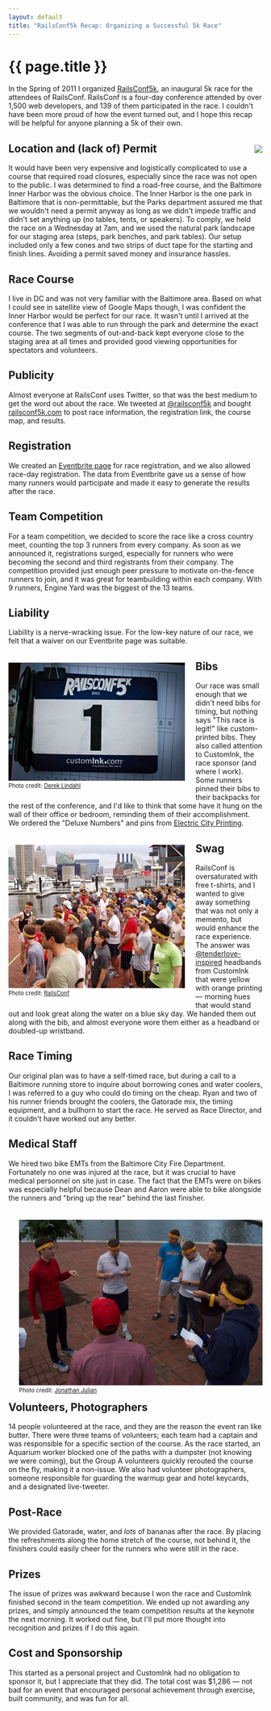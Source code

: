 ```yaml
---
layout: default
title: "RailsConf5k Recap: Organizing a Successful 5k Race"
---
```


{{ page.title }}
================

In the Spring of 2011 I organized [RailsConf5k](http://railsconf5k.com), an inaugural 5k race for the attendees of RailsConf. RailsConf is a four-day conference attended by over 1,500 web developers, and 139 of them participated in the race. I couldn't have been more proud of how the event turned out, and I hope this recap will be helpful for anyone planning a 5k of their own.

<!-- <img src="http://railsconf5k.com/images/railsconf5k.gif"> -->

<img src="http://railsconf5k.com/images/official_map.gif" style="float: right; margin: 1.5em 0 1em 1.5em">

Location and (lack of) Permit
-----------------------------

It would have been very expensive and logistically complicated to use a course that required road closures, especially since the race was not open to the public. I was determined to find a road-free course, and the Baltimore Inner Harbor was the obvious choice. The Inner Harbor is the one park in Baltimore that is non-permittable, but the Parks department assured me that we wouldn't need a permit anyway as long as we didn't impede traffic and didn't set anything up (no tables, tents, or speakers). To comply, we held the race on a Wednesday at 7am, and we used the natural park landscape for our staging area (steps, park benches, and park tables). Our setup included only a few cones and two strips of duct tape for the starting and finish lines. Avoiding a permit saved money and insurance hassles.


Race Course
------

I live in DC and was not very familiar with the Baltimore area. Based on what I could see in satellite view of Google Maps though, I was confident the Inner Harbor would be perfect for our race. It wasn't until I arrived at the conference that I was able to run through the park and determine the exact course. The two segments of out-and-back kept everyone close to the staging area at all times and provided good viewing opportunities for spectators and volunteers.


Publicity
---------

Almost everyone at RailsConf uses Twitter, so that was the best medium to get the word out about the race. We tweeted at [@railsconf5k](http://twitter.com/railsconf5k) and bought [railsconf5k.com](http://railsconf5k.com) to post race information, the registration link, the course map, and results.


Registration
------------

We created an [Eventbrite page](http://railsconf5k.eventbrite.com/) for race registration, and we also allowed race-day registration. The data from Eventbrite gave us a sense of how many runners would participate and made it easy to generate the results after the race.


Team Competition
----------------

For a team competition, we decided to score the race like a cross country meet, counting the top 3 runners from every company. As soon as we announced it, registrations surged, especially for runners who were becoming the second and third registrants from their company. The competition provided just enough peer pressure to motivate on-the-fence runners to join, and it was great for teambuilding within each company. With 9 runners, Engine Yard was the biggest of the 13 teams.


Liability
---------

Liability is a nerve-wracking issue. For the low-key nature of our race, we felt that a waiver on our Eventbrite page was suitable.

<div style="float: left; margin: 1.5em 1.5em 1em 0">
  <img src="/railsconf5k/bib.jpg" target="x">
  <span style="display: block; font-size: 0.8em">Photo credit: <a href="http://www.flickr.com/photos/cabledawgtke/5734030265/in/photostream/">Derek Lindahl</a></span>
</div>


Bibs
----

Our race was small enough that we didn't need bibs for timing, but nothing says "This race is legit!" like custom-printed bibs. They also called attention to CustomInk, the race sponsor (and where I work). Some runners pinned their bibs to their backpacks for the rest of the conference, and I'd like to think that some have it hung on the wall of their office or bedroom, reminding them of their accomplishment. We ordered the "Deluxe Numbers" and pins from [Electric City Printing](http://www.numberthis.com/?p=108).


<div style="float: left; margin: 1.5em 1.5em 1em 0; clear: left;">
  <img src="/railsconf5k/headbands.jpg" target="x">
  <span style="display: block; font-size: 0.8em">Photo credit: <a href="https://www.facebook.com/photo.php?fbid=10150185052888468&set=pu.34914778467&type=1">RailsConf</a></span>
</div>

Swag
----

RailsConf is oversaturated with free t-shirts, and I wanted to give away something that was not only a memento, but would enhance the race experience. The answer was [@tenderlove-inspired](http://www.youtube.com/watch?v=KfdIrdD1FbM) headbands from CustomInk that were yellow with orange printing &mdash; morning hues that would stand out and look great along the water on a blue sky day. We handed them out along with the bib, and almost everyone wore them either as a headband or doubled-up wristband.


Race Timing
-----------

Our original plan was to have a self-timed race, but during a call to a Baltimore running store to inquire about borrowing cones and water coolers, I was referred to a guy who could do timing on the cheap. Ryan and two of his runner friends brought the coolers, the Gatorade mix, the timing equipment, and a bullhorn to start the race. He served as Race Director, and it couldn't have worked out any better.


Medical Staff
-------------

We hired two bike EMTs from the Baltimore City Fire Department. Fortunately no one was injured at the race, but it was crucial to have medical personnel on site just in case. The fact that the EMTs were on bikes was especially helpful because Dean and Aaron were able to bike alongside the runners and "bring up the rear" behind the last finisher.

<div style="float: right; margin: 1.5em 0 1em 1.5em;">
  <img src="/railsconf5k/volunteers.jpg" target="x">
  <span style="display: block; font-size: 0.8em">Photo credit: <a href="http://www.flickr.com/photos/jmj/5734114244/in/set-72157626750375736/">Jonathan Julian</a></span>
</div>

Volunteers, Photographers
-------------------------

14 people volunteered at the race, and they are the reason the event ran like butter. There were three teams of volunteers; each team had a captain and was responsible for a specific section of the course. As the race started, an Aquarium worker blocked one of the paths with a dumpster (not knowing we were coming), but the Group A volunteers quickly rerouted the course on the fly, making it a non-issue. We also had volunteer photographers, someone responsible for guarding the warmup gear and hotel keycards, and a designated live-tweeter.


Post-Race
---------

We provided Gatorade, water, and *lots* of bananas after the race. By placing the refreshments along the home stretch of the course, not behind it, the finishers could easily cheer for the runners who were still in the race.


Prizes
------

The issue of prizes was awkward because I won the race and CustomInk finished second in the team competition. We ended up not awarding any prizes, and simply announced the team competition results at the keynote the next morning. It worked out fine, but I'll put more thought into recognition and prizes if I do this again.


Cost and Sponsorship
--------------------

This started as a personal project and CustomInk had no obligation to sponsor it, but I appreciate that they did. The total cost was $1,286 &mdash; not bad for an event that encouraged personal achievement through exercise, built community, and was fun for all.
